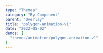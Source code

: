 ```yaml
---
type: "Themes"
category: "By Component"
parent: "Overlay"
title: "polygon-animation-v1"
date: "2022-05-02"
demos: [
  "themes/animation/polygon-animation-v1"
]
---
```

